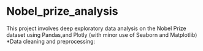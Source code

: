 # Nobel_prize_analysis
This project involves deep exploratory data analysis on the Nobel Prize dataset using Pandas,and Plotly (with minor use of Seaborn and Matplotlib)
*Data cleaning and preprocessing:
